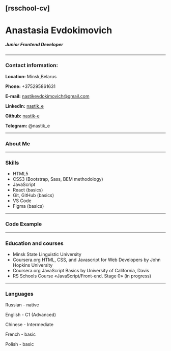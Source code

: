 [rsschool-cv]
-----
# Anastasia Evdokimovich

##### Junior Frontend Developer
-------

### Contact information:

**Location:** Minsk,Belarus

**Phone:** +375295861631

**E-mail:** nastikevdokimovich@gmail.com

**LinkedIn:** [nastik_e](https://www.linkedin.com/in/%D0%B0%D0%BD%D0%B0%D1%81%D1%82%D0%B0%D1%81%D0%B8%D1%8F-%D0%B5-09488093)

**Github:** [nastik-e](https://github.com/nastik-e)

**Telegram:** @nastik_e

------

### About Me

-------

### Skills
* HTML5
* CSS3 (Bootstrap, Sass, BEM methodology)
* JavaScript 
* React (basics)
* Git, GitHub (basics)
* VS Code
* Figma (basics)

----

### Code Example

-----

### Education and courses
* Minsk State Linguistic University
* Coursera.org HTML, CSS, and Javascript for Web Developers by John Hopkins University
* Coursera.org JavaScript Basics by University of California, Davis
* RS Schools Course «JavaScript/Front-end. Stage 0» (in progress)

------ 

### Languages

Russian - native

English - C1 (Advanced)

Chinese - Intermediate 

French - basic

Polish - basic

